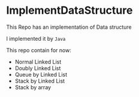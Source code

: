 # ImplementDataStructure
This Repo has an implementation of Data structure

I implemented it by `Java`

This repo contain for now:
  - Normal Linked List
  - Doubly Linked List
  - Queue by Linked List
  - Stack by Linked List
  - Stack by array
